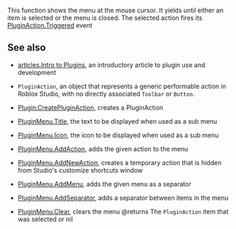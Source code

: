 This function shows the menu at the mouse cursor. It yields until either an item is selected or the menu is closed. The selected action fires its [PluginAction.Triggered](https://developer.roblox.com/api-reference/event/PluginAction/Triggered) event

## See also

  - [articles.Intro to Plugins](https://developer.roblox.com/search#stq=Intro%20to%20Plugins), an introductory article to plugin use and development

  - `PluginAction`, an object that represents a generic performable action in Roblox Studio, with no directly associated `Toolbar` or `Button`.

  - [Plugin.CreatePluginAction](https://developer.roblox.com/api-reference/function/Plugin/CreatePluginAction), creates a PluginAction

  - [PluginMenu.Title](https://developer.roblox.com/api-reference/property/PluginMenu/Title), the text to be displayed when used as a sub menu

  - [PluginMenu.Icon](https://developer.roblox.com/api-reference/property/PluginMenu/Icon), the icon to be displayed when used as a sub menu

  - [PluginMenu.AddAction](https://developer.roblox.com/api-reference/function/PluginMenu/AddAction), adds the given action to the menu

  - [PluginMenu.AddNewAction](https://developer.roblox.com/api-reference/function/PluginMenu/AddNewAction), creates a temporary action that is hidden from Studio's customize shortcuts window

  - [PluginMenu.AddMenu](https://developer.roblox.com/api-reference/function/PluginMenu/AddMenu), adds the given menu as a separator

  - [PluginMenu.AddSeparator](https://developer.roblox.com/api-reference/function/PluginMenu/AddSeparator), adds a separator between items in the menu

  - [PluginMenu.Clear](https://developer.roblox.com/api-reference/function/PluginMenu/Clear), clears the menu
@returns The `PluginAction` item that was selected or nil